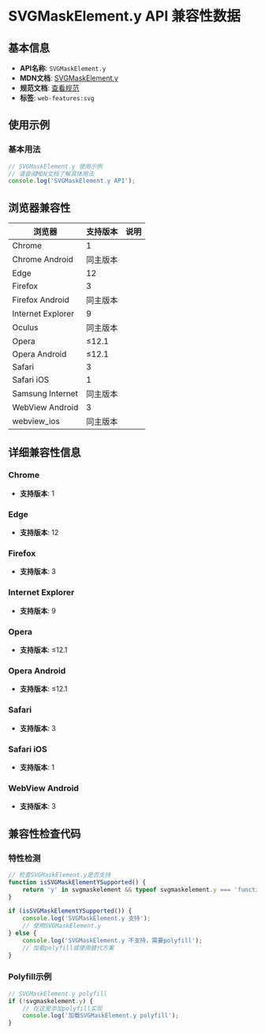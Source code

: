 # SVGMaskElement.y API 兼容性数据

## 基本信息

- **API名称**: `SVGMaskElement.y`
- **MDN文档**: [SVGMaskElement.y](https://developer.mozilla.org/docs/Web/API/SVGMaskElement/y)
- **规范文档**: [查看规范](https://drafts.fxtf.org/css-masking/#dom-svgmaskelement-y)
- **标签**: `web-features:svg`

## 使用示例

### 基本用法

```javascript
// SVGMaskElement.y 使用示例
// 请查阅MDN文档了解具体用法
console.log('SVGMaskElement.y API');
```

## 浏览器兼容性

| 浏览器 | 支持版本 | 说明 |
|--------|----------|------|
| Chrome | 1 |  |
| Chrome Android | 同主版本 |  |
| Edge | 12 |  |
| Firefox | 3 |  |
| Firefox Android | 同主版本 |  |
| Internet Explorer | 9 |  |
| Oculus | 同主版本 |  |
| Opera | ≤12.1 |  |
| Opera Android | ≤12.1 |  |
| Safari | 3 |  |
| Safari iOS | 1 |  |
| Samsung Internet | 同主版本 |  |
| WebView Android | 3 |  |
| webview_ios | 同主版本 |  |

## 详细兼容性信息

### Chrome

- **支持版本**: 1

### Edge

- **支持版本**: 12

### Firefox

- **支持版本**: 3

### Internet Explorer

- **支持版本**: 9

### Opera

- **支持版本**: ≤12.1

### Opera Android

- **支持版本**: ≤12.1

### Safari

- **支持版本**: 3

### Safari iOS

- **支持版本**: 1

### WebView Android

- **支持版本**: 3

## 兼容性检查代码

### 特性检测

```javascript
// 检查SVGMaskElement.y是否支持
function isSVGMaskElementYSupported() {
    return 'y' in svgmaskelement && typeof svgmaskelement.y === 'function';
}

if (isSVGMaskElementYSupported()) {
    console.log('SVGMaskElement.y 支持');
    // 使用SVGMaskElement.y
} else {
    console.log('SVGMaskElement.y 不支持，需要polyfill');
    // 加载polyfill或使用替代方案
}
```

### Polyfill示例

```javascript
// SVGMaskElement.y polyfill
if (!svgmaskelement.y) {
    // 在这里添加polyfill实现
    console.log('加载SVGMaskElement.y polyfill');
}
```

